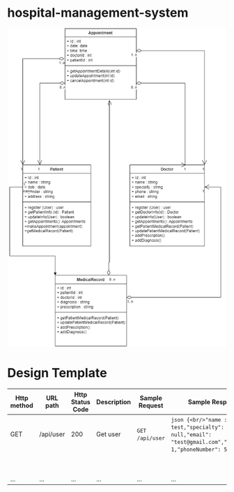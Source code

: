 # hospital-management-system
![UML Diagram](./UML2.png)

#  Design Template 
| Http method | URL path  | Http Status Code | Description | Sample Request | Sample Response          |
|-------------|-----------|-----------------|-------------|----------------|--------------------------|
| GET         | /api/user | 200             | Get user    | `GET /api/user` | ```json {<br/>"name : test,"specialty": null,"email": "test@gmail.com","doctorId": 1,"phoneNumber": 555   "}``` |
|             |           |                  |             |                |                          |
|             |           |                 |             |                |                          |
|             |           |                 |             |                |             |
|             |           |                 |             |                |          |
|             |           |                 |             |                |   |
|             |           |                 |             |                |              |
|             |           |                 |             |                |         |
|             |           |                 |             |                |                        |
|             |           |                 |             |                |                      |
| ...         | ...       | ...             | ...         | ...            | ...                      |

